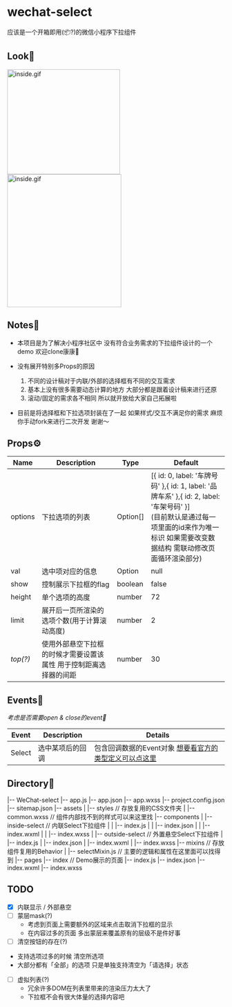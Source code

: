 # wechat-select  
应该是一个开箱即用(📦?)的微信小程序下拉组件



## Look👀

<img src="https://i.loli.net/2021/08/10/PdVjezt6E8kGBJv.gif" alt="inside.gif" width="261" height="243" />

<img src="https://i.loli.net/2021/08/10/IcvAxql7t4UTZPC.gif" alt="inside.gif" width="264" height="308" />



## Notes📒

- 本项目是为了解决小程序社区中 没有符合业务需求的下拉组件设计的一个demo 欢迎clone康康👏

- 没有展开特别多Props的原因
  1. 不同的设计稿对于内联/外部的选择框有不同的交互需求
  2. 基本上没有很多需要动态计算的地方 大部分都是跟着设计稿来进行还原
  3. 滚动/固定的需求各不相同 所以就开放给大家自己拓展啦
- 目前是将选择框和下拉选项封装在了一起 如果样式/交互不满足你的需求 麻烦你手动fork来进行二次开发 谢谢～



## Props⚙️
| Name     | Description                                                  | Type     | Default                                                      |
| -------- | ------------------------------------------------------------ | -------- | ------------------------------------------------------------ |
| options  | 下拉选项的列表                                               | Option[] | [{ id: 0, label: '车牌号码' },{ id: 1, label: '品牌车系' },{ id: 2, label: '车架号码' }]<br />(目前默认是通过每一项里面的id来作为唯一标识 如果需要改变数据结构 需联动修改页面循环渲染部分) |
| val      | 选中项对应的信息                                             | Option   | null                                                         |
| show     | 控制展示下拉框的flag                                         | boolean  | false                                                        |
| height   | 单个选项的高度                                               | number   | 72                                                           |
| limit    | 展开后一页所渲染的选项个数(用于计算滚动高度)                 | number   | 2                                                            |
| *top(?)* | 使用外部悬空下拉框的时候才需要设置该属性 用于控制距离选择器的间距 | number   | 30                                                           |



## Events📢
*考虑是否需要open & close的event💭*

| Event  | Description      | Details                                                      |
| ------ | ---------------- | ------------------------------------------------------------ |
| Select | 选中某项后的回调 | 包含回调数据的Event对象 [想要看官方的类型定义可以点这里](https://github.com/wechat-miniprogram/api-typings/blob/master/types/wx/lib.wx.event.d.ts) |



## Directory📁

|-- WeChat-select
    |-- app.js
    |-- app.json
    |-- app.wxss
    |-- project.config.json
    |-- sitemap.json
    |-- assets
    |   |-- styles												  // 存放复用的CSS文件夹
    |       |-- common.wxss							  // 组件内部找不到的样式可以来这里找
    |-- components
    |   |-- inside-select									   // 内联Select下拉组件
    |   |   |-- index.js
    |   |   |-- index.json
    |   |   |-- index.wxml
    |   |   |-- index.wxss
    |   |-- outside-select									// 外置悬空Select下拉组件
    |       |-- index.js
    |       |-- index.json
    |       |-- index.wxml
    |       |-- index.wxss
    |-- mixins													  // 存放组件复用的Behavior
    |   |-- selectMixin.js									// 主要的逻辑和属性在这里面可以找得到
    |-- pages
        |-- index													// Demo展示的页面
            |-- index.js
            |-- index.json
            |-- index.wxml
            |-- index.wxss



## TODO

- [x] 内联显示 / 外部悬空
- [ ] 蒙层mask(?)
    - 考虑到页面上需要额外的区域来点击取消下拉框的显示
    - 在内容过多的页面 多出蒙层来覆盖原有的层级不是件好事
- [ ]  清空按钮的存在(?)
  - 支持选项过多的时候 清空所选项
  - 大部分都有「全部」的选项 只是单独支持清空为「请选择」状态 
- [ ]  虚拟列表(?)
    - 冗余许多DOM在列表里带来的渲染压力太大了
    - 下拉框不会有很大体量的选择内容吧
